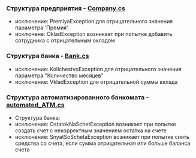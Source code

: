 

### Структура предприятия - [Company.cs](https://github.com/dmtmlv/-11-1/blob/main/C%23/LAB2/Company.cs)

- исключение: PremiyaException  для отрицательного значения параметра 'Премия'
- исключене: OkladException возникает при попытке добавить сотрудника с отрицательным окладом


### Структура банка - [Bank.cs](https://github.com/dmtmlv/-11-1/blob/main/C%23/LAB2/Bank.cs)
- исключение: KolichestvoException для отрицательного значения параметра "Количество месяцев"
- исключение: VkladException для отрицательной суммы вклада

### Структура автоматизированного банкомата - [automated_ATM.cs](https://github.com/dmtmlv/-11-1/blob/main/C%23/LAB2/automated_ATM.cs)



- Структура банка:
- исключение: OstatokNaSchetException возникает при попытке создать счет с некорректным значением остатка на счете
- исключение: SnyatSoSchetaException возникает при попытке снять средства со счета, если сумма отрицательная или больше баланса счета
